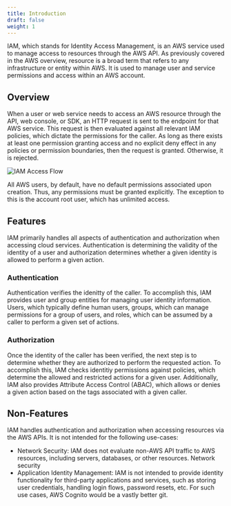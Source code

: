 ```yaml
---
title: Introduction
draft: false
weight: 1
---
```


IAM, which stands for Identity Access Management, is an AWS service used to manage access to resources through the AWS API. As previously covered in the AWS overview, resource is a broad term that refers to any infrastructure or entity within AWS. It is used to manage user and service permissions and access within an AWS account.

## Overview

When a user or web service needs to access an AWS resource through the API, web console, or SDK, an HTTP request is sent to the endpoint for that AWS service. This request is then evaluated against all relevant IAM policies, which dictate the permissions for the caller. As long as there exists at least one permission granting access and no explicit deny effect in any policies or permission boundaries, then the request is granted. Otherwise, it is rejected.

![IAM Access Flow](/images/iam/iam_flow.png)

All AWS users, by default, have no default permissions associated upon creation. Thus, any permissions must be granted explicitly. The exception to this is the account root user, which has unlimited access.

## Features

IAM primarily handles all aspects of authentication and authorization when accessing cloud services. Authentication is determining the validity of the identity of a user and authorization determines whether a given identity is allowed to perform a given action.

### Authentication

Authentication verifies the idenitty of the caller. To accomplish this, IAM provides user and group entities for managing user identity information. Users, which typically define human users, groups, which can manage permissions for a group of users, and roles, which can be assumed by a caller to perform a given set of actions.

### Authorization

Once the identity of the caller has been verified, the next step is to determine whether they are authorized to perform the requested action. To accomplish this, IAM checks identitiy permissions against policies, which determine the allowed and restricted actions for a given user. Additionally, IAM also provides Attribute Access Control (ABAC), which allows or denies a given action based on the tags associated with a given caller.

## Non-Features

IAM handles authentication and authorization when accessing resources via the AWS APIs. It is not intended for the following use-cases:

- Network Security: IAM does not evaluate non-AWS API traffic to AWS resources, including servers, databases, or other resources. Network security 
- Application Identity Management: IAM is not intended to provide identity functionality for third-party applications and services, such as storing user credentials, handling login flows, password resets, etc. For such use cases, AWS Cognito would be a vastly better git.